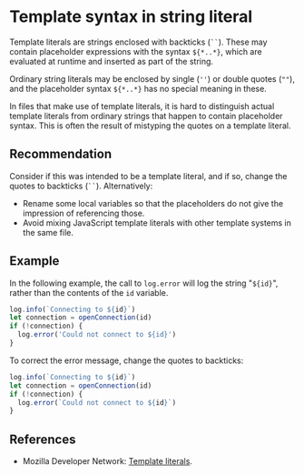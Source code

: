 # Template syntax in string literal
Template literals are strings enclosed with backticks (``` `` ```). These may contain placeholder expressions with the syntax `${*..*}`, which are evaluated at runtime and inserted as part of the string.

Ordinary string literals may be enclosed by single (`''`) or double quotes (`""`), and the placeholder syntax `${*..*}` has no special meaning in these.

In files that make use of template literals, it is hard to distinguish actual template literals from ordinary strings that happen to contain placeholder syntax. This is often the result of mistyping the quotes on a template literal.


## Recommendation
Consider if this was intended to be a template literal, and if so, change the quotes to backticks (``` `` ```). Alternatively:

* Rename some local variables so that the placeholders do not give the impression of referencing those.
* Avoid mixing JavaScript template literals with other template systems in the same file.

## Example
In the following example, the call to `log.error` will log the string "`${id}`", rather than the contents of the `id` variable.


```javascript
log.info(`Connecting to ${id}`)
let connection = openConnection(id)
if (!connection) {
  log.error('Could not connect to ${id}')
}

```
To correct the error message, change the quotes to backticks:


```javascript
log.info(`Connecting to ${id}`)
let connection = openConnection(id)
if (!connection) {
  log.error(`Could not connect to ${id}`)
}

```

## References
* Mozilla Developer Network: [Template literals](https://developer.mozilla.org/en/docs/Web/JavaScript/Reference/Template_literals).
